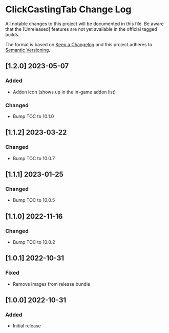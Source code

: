 # ClickCastingTab Change Log
All notable changes to this project will be documented in this file. Be aware that the [Unreleased] features are not yet available in the official tagged builds.

The format is based on [Keep a Changelog](http://keepachangelog.com/) and this project adheres to [Semantic Versioning](http://semver.org/).

## [1.2.0] 2023-05-07
### Added
- Addon icon (shows up in the in-game addon list)

### Changed
- Bump TOC to 10.1.0

## [1.1.2] 2023-03-22
### Changed
- Bump TOC to 10.0.7

## [1.1.1] 2023-01-25
### Changed
- Bump TOC to 10.0.5

## [1.1.0] 2022-11-16
### Changed
- Bump TOC to 10.0.2

## [1.0.1] 2022-10-31
### Fixed
- Remove images from release bundle

## [1.0.0] 2022-10-31
### Added
- Initial release
